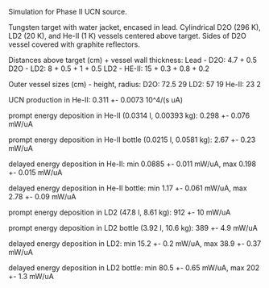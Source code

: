 Simulation for Phase II UCN source.

Tungsten target with water jacket, encased in lead.
Cylindrical D2O (296 K), LD2 (20 K), and He-II (1 K) vessels centered above target.
Sides of D2O vessel covered with graphite reflectors.

Distances above target (cm) + vessel wall thickness:
Lead - D2O: 4.7 + 0.5
D2O - LD2: 8 + 0.5 + 1 + 0.5
LD2 - HE-II: 15 + 0.3 + 0.8 + 0.2

Outer vessel sizes (cm) - height, radius:
D2O: 72.5 29
LD2: 57 19
He-II: 23 2

UCN production in He-II:
0.311 +- 0.0073 10^4/(s uA)

prompt energy deposition in He-II (0.0314 l, 0.00393 kg):
0.298 +- 0.076 mW/uA

prompt energy deposition in He-II bottle (0.0215 l, 0.0581 kg):
2.67 +- 0.23 mW/uA

delayed energy deposition in He-II:
min 0.0885 +- 0.011 mW/uA, max 0.198 +- 0.015 mW/uA

delayed energy deposition in He-II bottle:
min 1.17 +- 0.061 mW/uA, max 2.78 +- 0.09 mW/uA

prompt energy deposition in LD2 (47.8 l, 8.61 kg):
912 +- 10 mW/uA

prompt energy deposition in LD2 bottle (3.92 l, 10.6 kg):
389 +- 4.9 mW/uA

delayed energy deposition in LD2:
min 15.2 +- 0.2 mW/uA, max 38.9 +- 0.37 mW/uA

delayed energy deposition in LD2 bottle:
min 80.5 +- 0.65 mW/uA, max 202 +- 1.3 mW/uA

